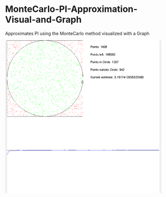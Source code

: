 # MonteCarlo-PI-Approximation-Visual-and-Graph

Approximates PI using the MonteCarlo method visualized with a Graph

![Image](./grafik.png)
